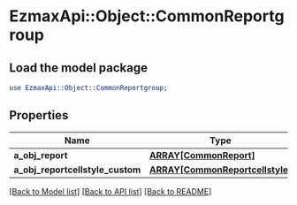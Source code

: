 # EzmaxApi::Object::CommonReportgroup

## Load the model package
```perl
use EzmaxApi::Object::CommonReportgroup;
```

## Properties
Name | Type | Description | Notes
------------ | ------------- | ------------- | -------------
**a_obj_report** | [**ARRAY[CommonReport]**](CommonReport.md) |  | 
**a_obj_reportcellstyle_custom** | [**ARRAY[CommonReportcellstyle]**](CommonReportcellstyle.md) |  | 

[[Back to Model list]](../README.md#documentation-for-models) [[Back to API list]](../README.md#documentation-for-api-endpoints) [[Back to README]](../README.md)


